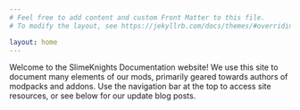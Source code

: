 ```yaml
---
# Feel free to add content and custom Front Matter to this file.
# To modify the layout, see https://jekyllrb.com/docs/themes/#overriding-theme-defaults

layout: home
---
```

Welcome to the SlimeKnights Documentation website! We use this site to document many elements of our mods, primarily geared towards authors of modpacks and addons. Use the navigation bar at the top to access site resources, or see below for our update blog posts.